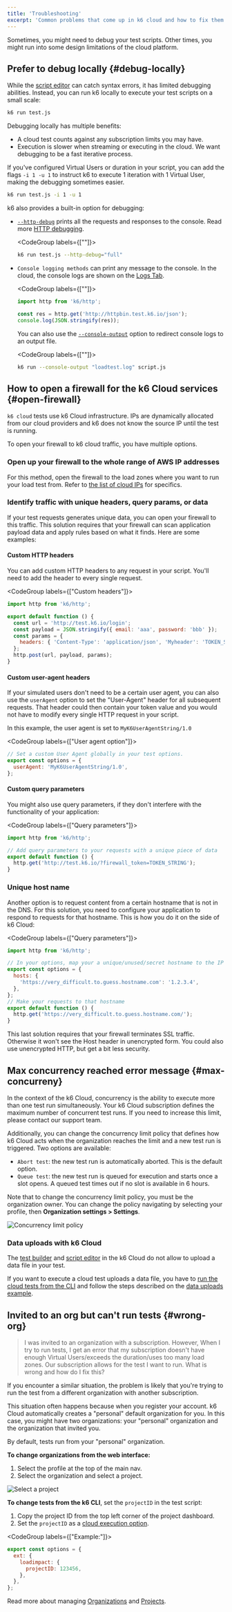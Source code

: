 ```yaml
---
title: 'Troubleshooting'
excerpt: 'Common problems that come up in k6 cloud and how to fix them'
---
```


Sometimes, you might need to debug your test scripts.
Other times, you might run into some design limitations of the cloud platform.

## Prefer to debug locally {#debug-locally}

While the [script editor](/cloud/creating-and-running-a-test/script-editor) can catch syntax errors, it has limited debugging abilities.
Instead, you can run k6 locally to execute your test scripts on a small scale:

```sh
k6 run test.js
```

Debugging locally has multiple benefits:

* A cloud test counts against any subscription limits you may have.
* Execution is slower when streaming or executing in the cloud. We want debugging to be a fast iterative process.

If you've configured Virtual Users or duration in your script, you can add the flags `-i 1 -u 1` to instruct k6 to execute 1 iteration with 1 Virtual User,
making the debugging sometimes easier.

```sh
k6 run test.js -i 1 -u 1
```

k6 also provides a built-in option for debugging:

- [`--http-debug`](/using-k6/k6-options/reference#http-debug) prints all the requests and responses to the console. Read more [HTTP debugging](/using-k6/http-debugging).

  <CodeGroup labels={[""]}>

  ```bash
  k6 run test.js --http-debug="full"
  ```

  </CodeGroup>

- `Console logging methods` can print any message to the console. In the cloud, the console logs are shown on the [Logs Tab](/cloud/analyzing-results/logs).

  <CodeGroup labels={[""]}>

  ```javascript
  import http from 'k6/http';

  const res = http.get('http://httpbin.test.k6.io/json');
  console.log(JSON.stringify(res));
  ```

  </CodeGroup>

  You can also use the [`--console-output`](/using-k6/k6-options/reference#console-output) option to redirect console logs to an output file.

    <CodeGroup labels={[""]}>

  ```bash
  k6 run --console-output "loadtest.log" script.js
  ```

  </CodeGroup>

## How to open a firewall for the k6 Cloud services {#open-firewall}

`k6 cloud` tests use k6 Cloud infrastructure.
IPs are dynamically allocated from our cloud providers and k6 does not know the source IP until the test is running.

To open your firewall to k6 cloud traffic, you have multiple options.

### Open up your firewall to the whole range of AWS IP addresses

For this method, open the firewall to the load zones where you want to run your load test from.
Refer to [the list of cloud IPs](/cloud/cloud-reference/ips) for specifics.

### Identify traffic with unique headers, query params, or data

If your test requests generates unique data, you can open your firewall to this traffic.
This solution requires that your firewall can scan application payload data and apply rules based on what it finds.
Here are some examples:

#### Custom HTTP headers

You can add custom HTTP headers to any request in your script. You'll need to add the header to every single request.

<CodeGroup labels={["Custom headers"]}>

```javascript
import http from 'k6/http';

export default function () {
  const url = 'http://test.k6.io/login';
  const payload = JSON.stringify({ email: 'aaa', password: 'bbb' });
  const params = {
    headers: { 'Content-Type': 'application/json', 'Myheader': 'TOKEN_STRING' },
  };
  http.post(url, payload, params);
}
```

</CodeGroup>

#### Custom user-agent headers

If your simulated users don't need to be a certain user agent,
you can also use the `userAgent` option to set the "User-Agent" header for all subsequent requests.
That header could then contain your token value and you would not have to modify every single HTTP request in your script.

In this example, the user agent is set to `MyK6UserAgentString/1.0`

<CodeGroup labels={["User agent option"]}>

```javascript
// Set a custom User Agent globally in your test options.
export const options = {
  userAgent: 'MyK6UserAgentString/1.0',
};
```

</CodeGroup>

#### Custom query parameters

You might also use query parameters, if they don't interfere with the functionality of your application:

<CodeGroup labels={["Query parameters"]}>

```javascript
import http from 'k6/http';

// Add query parameters to your requests with a unique piece of data
export default function () {
  http.get('http://test.k6.io/?firewall_token=TOKEN_STRING');
}
```

</CodeGroup>

### Unique host name

Another option is to request content from a certain hostname that is not in the DNS.
For this solution, you need to configure your application to respond to requests for that hostname.
This is how you do it on the side of k6 Cloud:

<CodeGroup labels={["Query parameters"]}>

```javascript
import http from 'k6/http';

// In your options, map your a unique/unused/secret hostname to the IP of the server.
export const options = {
  hosts: {
    'https://very_difficult.to.guess.hostname.com': '1.2.3.4',
  },
};
// Make your requests to that hostname
export default function () {
  http.get('https://very_difficult.to.guess.hostname.com/');
}
```

</CodeGroup>

This last solution requires that your firewall terminates SSL traffic.
Otherwise it won't see the Host header in unencrypted form.
You could also use unencrypted HTTP, but get a bit less security.

## Max concurrency reached error message {#max-concurreny}

In the context of the k6 Cloud, concurrency is the ability to execute more than one test run simultaneously.
Your k6 Cloud subscription defines the maximum number of concurrent test runs.
If you need to increase this limit, please contact our support team.

Additionally, you can change the concurrency limit policy that defines how k6 Cloud acts when the organization reaches the limit and a new test run is triggered.
Two options are available:

- `Abort test`: the new test run is automatically aborted. This is the default option.
- `Queue test`: the new test run is queued for execution and starts once a slot opens.
  A queued test times out if no slot is available in 6 hours.

Note that to change the concurrency limit policy, you must be the organization owner.
You can change the policy navigating by selecting your profile, then  **Organization settings > Settings**.

![Concurrency limit policy](./images/Troubleshooting/k6-concurrency-limit-policy.png)

### Data uploads with k6 Cloud

The [test builder](/test-authoring/test-builder) and [script editor](/cloud/creating-and-running-a-test/script-editor) in the k6 Cloud do not allow to upload a data file in your test.

If you want to execute a cloud test uploads a data file, you have to [run the cloud tests from the CLI](/cloud/creating-and-running-a-test/cloud-tests-from-the-cli) and follow the steps described on the [data uploads example](/examples/data-uploads).

## Invited to an org but can't run tests {#wrong-org}

> I was invited to an organization with a subscription. However, When I try to run tests, I get an error that my subscription doesn't have enough Virtual Users/exceeds the duration/uses too many load zones. Our subscription allows for the test I want to run. What is wrong and how do I fix this?

If you encounter a similar situation, the problem is likely that you're trying to run the test from a different organization with another subscription.

This situation often happens because when you register your account.
k6 Cloud automatically creates a "personal" default organization for you.
In this case, you might have two organizations: your "personal" organization and the organization that invited you.

By default, tests run from your "personal" organization.

**To change organizations from the web interface:**
1. Select the profile at the top of the main nav.
1. Select the organization and select a project.

![Select a project](images/Troubleshooting/k6-project-dashboard.png)

**To change tests from the k6 CLI**, set the `projectID` in the test script:
1. Copy the project ID from the top left corner of the project dashboard.
1. Set the `projectID` as a [cloud execution option](/cloud/creating-and-running-a-test/cloud-tests-from-the-cli#cloud-execution-options).

<CodeGroup labels={["Example:"]}>

```javascript
export const options = {
  ext: {
    loadimpact: {
      projectID: 123456,
    },
  },
};
```

</CodeGroup>

Read more about managing [Organizations](/cloud/project-and-team-management/organizations) and [Projects](/cloud/project-and-team-management/projects).
